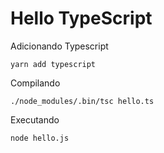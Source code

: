 # Hello TypeScript

Adicionando Typescript

```
yarn add typescript
```

Compilando
```
./node_modules/.bin/tsc hello.ts
```

Executando
```
node hello.js
```
